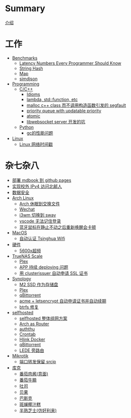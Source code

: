 # Summary

[介绍](README.zh.md)

# 工作
- [Benchmarks](./work/benchmarks.md)
    - [Latency Numbers Every Programmer Should Know](./work/benchmarks/latency.md)
    - [String Hash](./work/benchmarks/strhash.md)
    - [Map](./work/benchmarks/map.md)
    - [simdjson](./work/benchmarks/simdjson.md)
- [Programming]()
    - [C/C++]()
        - [Idioms](./work/programming/c_c++/idioms.md)
        - [lambda, std::function, etc](./work/programming/c_c++/function.md)
        - [malloc c++ class 而不调用构造函数引发的 segfault](./work/programming/c_c++/malloc_cpp_class_cause_segfault.md)
        - [priority queue with updatable priority](./work/programming/c_c++/priority_queue_with_updatable_priority.md)
        - [atomic](./work/programming/c_c++/atomic.md)
        - [libwebsocket server 开发的坑](./work/programming/c_c++/libwebsocket.md)
        <!-- - [profiling](./work/programming/c_c++/profiling.md) -->
    - [Python]()
        - [gc的性能问题](./work/programming/python/gc_performance.md)
- [Linux]()
    - [Linux 网络时间戳](./work/linux/network-timestamping.md)
# 杂七杂八
- [部署 mdbook 到 github pages](./misc/deploy-mdbook.md)
- [实现校外 IPv4 访问北邮人](./misc/ipv4-byr.md)
- [数据安全](./misc/data-protection.md)
- [Arch Linux]()
    - [Arch 休眠到交换文件](./misc/arch/arch-hibernate.md)
    - [Wechat](./misc/arch/wechat.md)
    - [i3wm 切换到 sway](./misc/arch/i3wm2sway.md)
    - [vscode 无法记住登录](./misc/arch/vscode-auth.md)
    - [蓝牙鼠标在静止不动之后重新唤醒会卡顿](./misc/arch/bluetooth-mouse-laggy.md)
- [MacOS]()
    - [自动认证 Tsinghua Wifi](./misc/macos/auto-auth-thu.md)
- [硬件]()
    - [5600x超频](./misc/hardware/5600x-oc.md)
- [TrueNAS Scale]()
    - [Plex](./misc/truenas/plex.md)
    - [APP 持续 deploying 问题](./misc/truenas/app-deploying.md)
    - [用 clusterissuer 自动申请 SSL 证书](./misc/truenas/clusterissuer.md)
- [Synology]()
    - [M2 SSD 作为存储盘](./misc/synology/m2-ssd.md)
    - [Plex](./misc/synology/plex.md)
    - [qBittorrent](./misc/synology/qbittorrent.md)
    - [acme + letsencrypt 自动申请证书并自动续期](./misc/synology/acme-self-signed-cert.md)
    - [btrfs 修复](./misc/synology/btrfs-repair.md)
- [selfhosted]()
    - [selfhosted 整体组网方案](./misc/selfhosted/network-topology.md)
    - [Arch as Router](./misc/router/arch-router.md)
    - [auththu](./misc/qnap/auththu.md)
    - [Crontab](./misc/qnap/crontab.md)    
    - [Hlink Docker](./misc/qnap/hlink.md)
    - [qBittorrent](./misc/qnap/qBittorrent.md)
    - [LEDE 旁路由](./misc/qnap/lede.md)
- [Mikrotik]()
    - [端口转发保留 srcip](./misc/mikrotik/port-forwarding-with-srcip.md)
- [库克]()
    - [番茄肉酱(意面)](./misc/cook/bolognese.md)
    - [番茄牛腩](./misc/cook/番茄牛腩.md)
    - [吐司](./misc/cook/toast.md)
    - [贝果](./misc/cook/bagel.md)
    - [巴斯克](./misc/cook/basque.md)
    - [斑斓椰汁糕](./misc/cook/padan-coconut-cake.md)
    - [半熟芝士(仿好利来)](./misc/cook/half-baked-cheese.md)